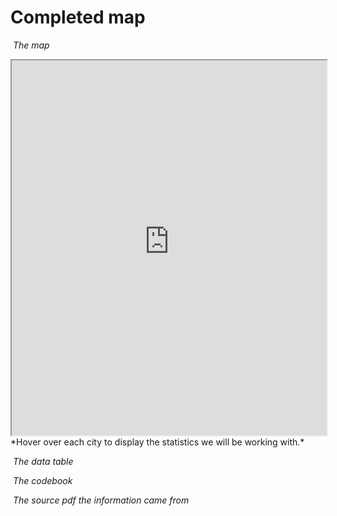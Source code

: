 # Completed map

![]()
*The map*

<iframe title="Interactive map of the Polish cities statistical data. Hovering over each city reveals information about the city." src="https://harvardmapcollection.github.io/classes/gened1140/fall-2022/assignment/demo/polish-cities/" width="100%" height="600px"></iframe>
*Hover over each city to display the statistics we will be working with.*

![]()
*The data table*

![]()
*The codebook*

![]()
*The source pdf the information came from*